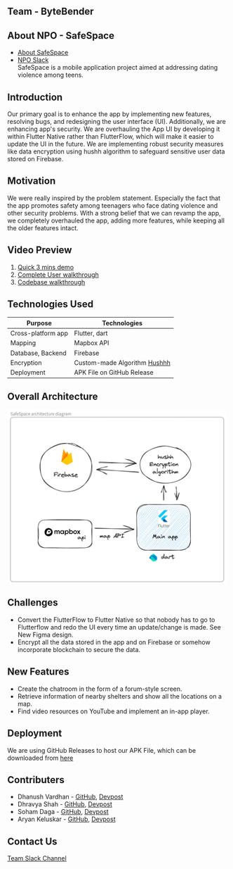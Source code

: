 ## Team - ByteBender

## About NPO - SafeSpace
- [About SafeSpace](https://safespace525.wixsite.com/home/)
- [NPO Slack](https://app.slack.com/client/T1Q7936BH/C05B80TF87K) <br>
SafeSpace is a mobile application project aimed at addressing dating violence among teens. 

## Introduction
Our primary goal is to enhance the app by implementing new features, resolving bugs, and redesigning the user interface (UI). Additionally, we are enhancing app's security. We are overhauling the App UI by developing it within Flutter Native rather than FlutterFlow, which will make it easier to update the UI in the future. We are implementing robust security measures like data encryption using hushh algorithm to safeguard sensitive user data stored on Firebase.

## Motivation
We were really inspired by the problem statement. Especially the fact that the app promotes safety among teenagers who face dating violence and other security problems. With a strong belief that we can revamp the app, we completely overhauled the app, adding more features, while keeping all the older features intact.

## Video Preview
1. [Quick 3 mins demo](https://youtu.be/Vky0Z4xmUFc)
2. [Complete User walkthrough](https://github.com/2023-opportunity-hack/ByteBender--MobileAppforTeens-RebuildaprototypewithSecurityandUsability/blob/main/SafeSpace%20-%20User%20Walkthrough.pdf)
3. [Codebase walkthrough](https://www.loom.com/share/c571c782650f47559cbbbce9467f753e?sid=e3541f67-61d6-4678-a01a-5a8aadbfc615)

## Technologies Used 
Purpose | Technologies
--- | ---
Cross-platform app | Flutter, dart
Mapping | Mapbox API
Database, Backend | Firebase
Encryption | Custom-made Algorithm [Hushhh](http://github.com/dhravya/hushh)
Deployment | APK File on GitHub Release

## Overall Architecture
<img src="https://raw.githubusercontent.com/2023-opportunity-hack/ByteBender--MobileAppforTeens-RebuildaprototypewithSecurityandUsability/main/SafeSpace%20Architecture%20Diagram.jpeg" alt="architecture diagram" width="500"/>

## Challenges
- Convert the FlutterFlow to Flutter Native so that nobody has to go to Flutterflow and redo the UI every time an update/change is made. See New Figma design.
- Encrypt all the data stored in the app and on Firebase or somehow incorporate blockchain to secure the data.

## New Features
- Create the chatroom in the form of a forum-style screen.
- Retrieve information of nearby shelters and show all the locations on a map.
- Find video resources on YouTube and implement an in-app player. 

## Deployment
We are using GitHub Releases to host our APK File, which can be downloaded from [here](https://github.com/2023-opportunity-hack/ByteBender--MobileAppforTeens-RebuildaprototypewithSecurityandUsability/releases/download/0.0.1/SafeSpaceApp.apk)

## Contributers
- Dhanush Vardhan - [GitHub](https://github.com/dhanush17-tech), [Devpost](https://devpost.com/dhanush17-tech) 
- Dhravya Shah - [GitHub](https://github.com/Dhravya), [Devpost](https://devpost.com/Dhravya) 
- Soham Daga - [GitHub](https://github.com/sohamd22), [Devpost](https://devpost.com/sdaga4) 
- Aryan Keluskar - [GitHub](github.com/aryankeluskar), [Devpost](https://devpost.com/aryankeluskar) 

## Contact Us
[Team Slack Channel](https://app.slack.com/client/T1Q7936BH/C05V6DZ48CX)
